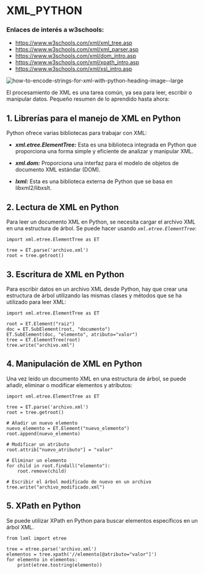 # XML_PYTHON

### Enlaces de interés a w3schools: 
- https://www.w3schools.com/xml/xml_tree.asp
- https://www.w3schools.com/xml/xml_parser.asp
- https://www.w3schools.com/xml/dom_intro.asp
- https://www.w3schools.com/xml/xpath_intro.asp
- https://www.w3schools.com/xml/xsl_intro.asp
  
![how-to-encode-strings-for-xml-with-python-heading-image--large](https://github.com/Coodax/xml_python/assets/160049365/8c256577-d83c-45fa-a8ab-ceefe0fa8e56)

El procesamiento de XML es una tarea común, ya sea para leer, escribir o manipular datos.
Pequeño resumen de lo aprendido hasta ahora:

## 1. Librerías para el manejo de XML en Python

Python ofrece varias bibliotecas para trabajar con XML:

- ***xml.etree.ElementTree:*** Esta es una biblioteca integrada en Python que proporciona una forma simple y eficiente de analizar y manipular XML.
  
- ***xml.dom:*** Proporciona una interfaz para el modelo de objetos de documento XML estándar (DOM).

- ***lxml:*** Esta es una biblioteca externa de Python que se basa en libxml2/libxslt.

## 2. Lectura de XML en Python

Para leer un documento XML en Python, se necesita cargar el archivo XML en una estructura de árbol. Se puede hacer usando *`xml.etree.ElementTree`*:

```ejemplo en python
import xml.etree.ElementTree as ET

tree = ET.parse('archivo.xml')
root = tree.getroot()
```

## 3. Escritura de XML en Python
Para escribir datos en un archivo XML desde Python, hay que crear una estructura de árbol utilizando las mismas clases y métodos que se ha utilizado para leer XML:

```ejemplo en python
import xml.etree.ElementTree as ET

root = ET.Element("raiz")
doc = ET.SubElement(root, "documento")
ET.SubElement(doc, "elemento", atributo="valor")
tree = ET.ElementTree(root)
tree.write("archivo.xml")
```
## 4. Manipulación de XML en Python
Una vez leído un documento XML en una estructura de árbol, se puede añadir, eliminar o modificar elementos y atributos:

```ejemplo en python
import xml.etree.ElementTree as ET

tree = ET.parse('archivo.xml')
root = tree.getroot()

# Añadir un nuevo elemento
nuevo_elemento = ET.Element("nuevo_elemento")
root.append(nuevo_elemento)

# Modificar un atributo
root.attrib["nuevo_atributo"] = "valor"

# Eliminar un elemento
for child in root.findall("elemento"):
    root.remove(child)

# Escribir el árbol modificado de nuevo en un archivo
tree.write("archivo_modificado.xml")
```

## 5. XPath en Python
Se puede utilizar XPath en Python para buscar elementos específicos en un árbol XML.

```ejemplo en python
from lxml import etree

tree = etree.parse('archivo.xml')
elementos = tree.xpath('//elemento[@atributo="valor"]')
for elemento in elementos:
    print(etree.tostring(elemento))
```

